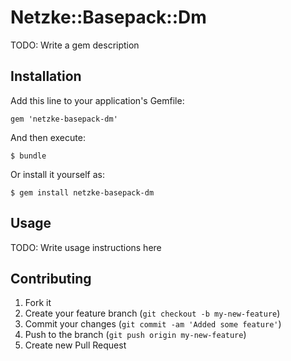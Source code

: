 # Netzke::Basepack::Dm

TODO: Write a gem description

## Installation

Add this line to your application's Gemfile:

    gem 'netzke-basepack-dm'

And then execute:

    $ bundle

Or install it yourself as:

    $ gem install netzke-basepack-dm

## Usage

TODO: Write usage instructions here

## Contributing

1. Fork it
2. Create your feature branch (`git checkout -b my-new-feature`)
3. Commit your changes (`git commit -am 'Added some feature'`)
4. Push to the branch (`git push origin my-new-feature`)
5. Create new Pull Request
